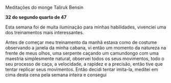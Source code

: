 Meditações do monge Taliruk Bensin


**32 do segundo quarto de 47**

Esta semana foi de muita iluminação para minhas habilidades, vivenciei uma dos treinamentos mais interessantes. 

Antes de começar meu treinamento da manhã estava como de costume observando a janela da minha cabana, vi então um momento da natureza na frente de meus olhos, uma serpente caçando um camundongo com uma maestria simplesmente natural, observei todos os seus movimentos, todo o seu processo de caça, a velocidade, a rapidez e a precisão, então tive que tentar replicar seus movimentos. Então decidi tentar imita-la, meditei em cima desta cena pela semana inteira e consegui